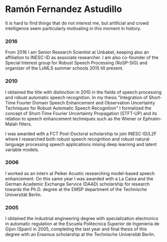 Ramón Fernandez Astudillo
=========================

It is hard to find things that do not interest me, but artificial and crowd intelligence seem particularly motivating in this moment in history.

### 2016
From 2016 I am Senior Research Scientist at Unbabel, keeping also an affiliation to INESC-ID as associate researcher. I am also co-founder of the Special Interest group for Robust Speech Processing (RoSP-SIG) and organizer of the LxMLS summer schools 2015 till present.

### 2010
I obtained the title with distinction in 2010 in the fields of speech processing and robust automatic speech recognition. In my thesis "Integration of Short-Time Fourier Domain Speech Enhancement and Observation Uncertainty Techniques for Robust Automatic Speech Recognition" I formalized the concept of Short-Time Fourier Uncertainty Propagation (STFT-UP) and its relation to speech enhancement techniques such as the Wiener or Ephraim-Malah filters.

I was awarded with a FCT Post-Doctoral scholarship to join INESC-ID/L2F where I researched both robust speech recognition and robust natural language processing speech applications mixing deep learning and latent variable models.

### 2006
I worked as an intern at Peiker Acustic researching model-based speech enhancement. On this same year I was awarded with a La Caixa and the German Academic Exchange Service (DAAD) scholarship for research towards the Ph.D. degree at the EMSP department of the Technische Universität Berlin.

### 2005
I obtained the industrial engineering degree with specialization electronics in automatic regulation at the Escuela Politecnica Superior de Ingenieria de Gijon (Spain) in 2005, completing the last year and final thesis of this degree with an Erasmus scholarship at the Technische Universität Berlin.
